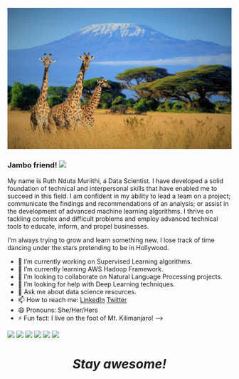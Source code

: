 ![Header](https://github.com/RuthNduta/RuthNduta/blob/main/Github%20header.jpg "Header")

### Jambo friend! <img src="https://raw.githubusercontent.com/MartinHeinz/MartinHeinz/master/wave.gif" width="30px">

My name is Ruth Nduta Muriithi, a Data Scientist. I have developed a solid foundation of technical and interpersonal skills that have enabled me to succeed in this field. I am confident in my ability to lead a team on a project; communicate the findings and recommendations of an analysis; or assist in the development of advanced machine learning algorithms. I thrive on tackling complex and difficult problems and employ advanced technical tools to educate, inform, and propel businesses.

I'm always trying to grow and learn something new. I lose track of time dancing under the stars pretending to be in Hollywood. 


- 🔭 I’m currently working on Supervised Learning algorithms.
- 🌱 I’m currently learning AWS Hadoop Framework.
- 👯 I’m looking to collaborate on Natural Language Processing projects.
- 🤔 I’m looking for help with Deep Learning techniques.
- 💬 Ask me about data science resources.
- 📫 How to reach me: [LinkedIn](https://www.linkedin.com/in/ruth-nduta-muriithi/) [Twitter](https://twitter.com/mr_nduta)
- 😄 Pronouns: She/Her/Hers
- ⚡ Fun fact: I live on the foot of Mt. Kilimanjaro!
-->


![](https://img.shields.io/badge/OS-Windows10-informational?style=flat&logo=<LOGO_NAME>&logoColor=white&color=2bbc8a)
![](https://img.shields.io/badge/Code-Python-informational?style=flat&logo=<LOGO_NAME>&logoColor=white&color=2bbc8a)
![](https://img.shields.io/badge/Code-mySQL-informational?style=flat&logo=<LOGO_NAME>&logoColor=white&color=2bbc8a)
![](https://img.shields.io/badge/Tools-Pandas-informational?style=flat&logo=<LOGO_NAME>&logoColor=white&color=2bbc8a)
![](https://img.shields.io/badge/Tools-Numpy-informational?style=flat&logo=<LOGO_NAME>&logoColor=white&color=2bbc8a)
![](https://img.shields.io/badge/Tools-Scikit-informational?style=flat&logo=<LOGO_NAME>&logoColor=white&color=2bbc8a)


<h1 align='center'><i>Stay awesome!</i></h1>

